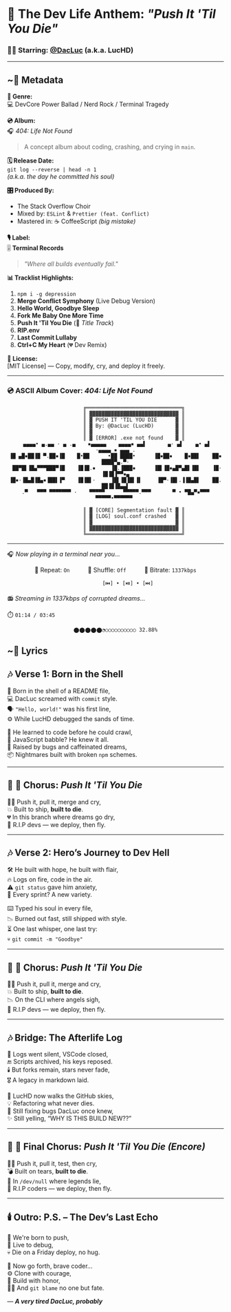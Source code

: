 # 🎤 The Dev Life Anthem: *"Push It 'Til You Die"*  
### 👨‍💻 Starring: [@DacLuc](https://github.com/DacLuc) (a.k.a. LucHD)

---

## ~🎵 Metadata

**🎼 Genre:**  
💻 DevCore Power Ballad / Nerd Rock / Terminal Tragedy

**💿 Album:**  
🎧 *404: Life Not Found*  
> A concept album about coding, crashing, and crying in `main`.

**🗓️ Release Date:**  
`git log --reverse | head -n 1`  
_(a.k.a. the day he committed his soul)_

**🎛️ Produced By:**  
- The Stack Overflow Choir  
- Mixed by: `ESLint` & `Prettier (feat. Conflict)`  
- Mastered in: ☕ CoffeeScript _(big mistake)_

**🎙️ Label:**  
🎚️ **Terminal Records**  
> _"Where all builds eventually fail."_

**📊 Tracklist Highlights:**
1. `npm i -g depression`
2. **Merge Conflict Symphony** (Live Debug Version)  
3. **Hello World, Goodbye Sleep**  
4. **Fork Me Baby One More Time**  
5. **Push It 'Til You Die** (🎸 *Title Track*)  
6. **RIP.env**  
7. **Last Commit Lullaby**  
8. **Ctrl+C My Heart** (💔 Dev Remix)

**🧾 License:**  
[MIT License] — Copy, modify, cry, and deploy it freely.

---

### 💿 ASCII Album Cover: *404: Life Not Found*

<div align="center">

```
              ╔═══════════════════════════════╗  
              ║ ▓▓▓▓▓▓▓▓▓▓▓▓▓▓▓▓▓▓▓▓▓▓▓▓▓▓▓▓▓ ║  
              ║ ▓ PUSH IT 'TIL YOU DIE      ▓ ║  
              ║ ▓ By: @DacLuc (LucHD)       ▓ ║  
              ║ ▓                           ▓ ║  
              ║ ▓ [ERROR] .exe not found    ▓ ║  
 ▄▄▄▄• ▄.▄▄ · ▄ .▄    ▪▄▄▄▄▄    ▄▄▄▄▪ ▄▄▌       ▄· ▄▌    ▄• ▄▌    ·▄▄▄▄ ▪ ▄▄▄ .
▐█ ▄█▪██▐█ ▀.██▪▐█    █•██      •██ ████•      ▐█▪██▪    █▪██▌    ██▪ ████▀▄.▀·
 ██▀█▌▐█▄▀▀▀███▀▐█    ▐█▐█.▪     ▐█.▐███▪      ▐█▌▐█▪▄█▀▄█▌▐█▌    ▐█· ▐█▐█▐▀▀▪▄
▐█▪·▐█▄█▐█▄▪▐██▌▐▀    ▐█▐█▌·     ▐█▌▐█▐█▌▐▌     ▐█▀·▐█▌.▐▐█▄█▌    ██. ██▐█▐█▄▄▌
.▀   ▀▀▀ ▀▀▀▀▀▀▀ ·    ▀▀▀▀▀      ▀▀▀▀▀.▀▀▀       ▀ • ▀█▄▀▪▀▀▀     ▀▀▀▀▀•▀▀▀▀▀▀ 
              
              ║ ▓ [CORE] Segmentation fault ▓ ║  
              ║ ▓ [LOG] soul.conf crashed   ▓ ║  
              ║ ▓                           ▓ ║  
              ║ ▓▓▓▓▓▓▓▓▓▓▓▓▓▓▓▓▓▓▓▓▓▓▓▓▓▓▓▓▓ ║  
              ╚═══════════════════════════════╝  
```
</div>

---

🎧 *Now playing in a terminal near you...*
<div align="center">
  
🔁 Repeat: `On`   🔀 Shuffle: `Off`   💾 Bitrate: `1337kbps`  

            [⏮️] • [⏯️] • [⏭️]
</div>

📻 *Streaming in 1337kbps of corrupted dreams...*

<div>

⏱️ `01:14 / 03:45`

<div align="center">
  
```⬤⬤⬤⬤⬤◔○○○○○○○○○○ 32.88%```

</div>

</div>

## ~🎵 Lyrics

## 🎶 Verse 1: Born in the Shell  
🍼 Born in the shell of a README file,  
💻 DacLuc screamed with `commit` style.  
🗣️ `"Hello, world!"` was his first line,  
⚙️ While LucHD debugged the sands of time.

🧠 He learned to code before he could crawl,  
💬 JavaScript babble? He knew it all.  
🐛 Raised by bugs and caffeinated dreams,  
📦 Nightmares built with broken `npm` schemes.

---

## 🔁 🎵 Chorus: *Push It 'Til You Die*  
🧑‍🚀 Push it, pull it, merge and cry,  
💥 Built to ship, **built to die**.  
💔 In this branch where dreams go dry,  
🙏 R.I.P devs — we deploy, then fly.  

---

## 🎶 Verse 2: Hero’s Journey to Dev Hell  
🛠️ He built with hope, he built with flair,  
🔥 Logs on fire, code in the air.  
⚠️ `git status` gave him anxiety,  
🙏 Every sprint? A new variety.

⌨️ Typed his soul in every file,  
📉 Burned out fast, still shipped with style.  
⏳ One last whisper, one last try:  
💀 `git commit -m "Goodbye"`  

---

## 🔁 🎵 Chorus: *Push It 'Til You Die*  
🧑‍🚀 Push it, pull it, merge and cry,  
💥 Built to ship, **built to die**.  
📉 On the CLI where angels sigh,  
🙏 R.I.P devs — we deploy, then fly.  

---

## 🎶 Bridge: The Afterlife Log  
🧾 Logs went silent, VSCode closed,  
🔚 Scripts archived, his keys reposed.  
🕯️ But forks remain, stars never fade,  
🎖️ A legacy in markdown laid.  

👻 LucHD now walks the GitHub skies,  
💡 Refactoring what never dies.  
🔧 Still fixing bugs DacLuc once knew,  
✨ Still yelling, “WHY IS THIS BUILD NEW??”

---

## 🔁 🎵 Final Chorus: *Push It 'Til You Die (Encore)*  
🧑‍🚀 Push it, pull it, test, then cry,  
💣 Built on tears, **built to die**.  
🌌 In `/dev/null` where legends lie,  
🙏 R.I.P coders — we deploy, then fly.  

---

## 🕯️ Outro: P.S. – The Dev’s Last Echo
🧵 We're born to push,  
🧠 Live to debug,  
💀 Die on a Friday deploy, no hug.  

🎸 Now go forth, brave coder...  
⚙️ Clone with courage,  
🌟 Build with honor,  
🙅‍♂️ And `git blame` no one but fate.  

— ___A very tired DacLuc, probably___
